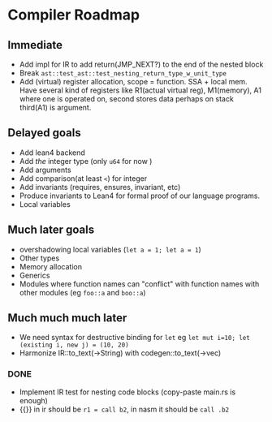 # Compiler Roadmap

## Immediate
* Add impl for IR to add return(JMP_NEXT?) to the end of the nested block
* Break `ast::test_ast::test_nesting_return_type_w_unit_type`
* Add (virtual) register allocation, scope = function. SSA + local mem. Have several kind of registers like R1(actual virtual reg), M1(memory), A1 where one is operated on, second stores data perhaps on stack third(A1) is argument.


## Delayed goals
* Add lean4 backend
* Add *the* integer type (only `u64` for now )
* Add arguments
* Add comparison(at least `<`) for integer
* Add invariants (requires, ensures, invariant, etc)
* Produce invariants to Lean4 for formal proof of our language programs.
* Local variables

## Much later goals
* overshadowing local variables (`let a = 1; let a = 1`)
* Other types
* Memory allocation
* Generics
* Modules where function names can "conflict" with function names with other modules (eg `foo::a` and `boo::a`)

## Much much much later
* We need syntax for destructive binding for `let` eg `let mut i=10; let (existing i, new j) = (10, 20)`
* Harmonize IR::to_text(->String) with codegen::to_text(->vec<string>)

### DONE
* Implement IR test for nesting code blocks (copy-paste main.rs is enough)
* {{}} in ir should be `r1 = call b2`, in nasm it should be `call .b2`
